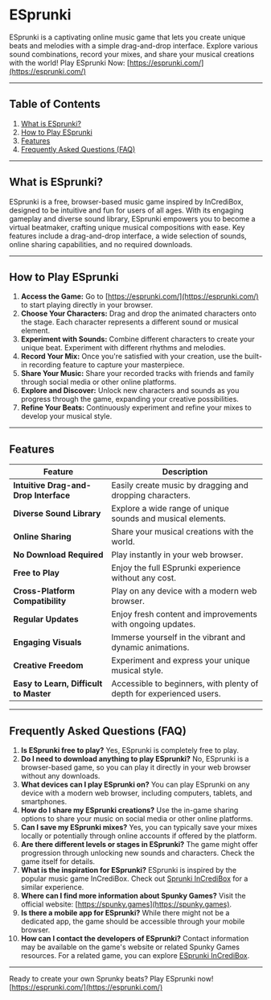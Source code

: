 # ESprunki

ESprunki is a captivating online music game that lets you create unique beats and melodies with a simple drag-and-drop interface.  Explore various sound combinations, record your mixes, and share your musical creations with the world! Play ESprunki Now: [https://esprunki.com/](https://esprunki.com/)

---

## Table of Contents

1. [What is ESprunki?](#what-is-esprunki)
2. [How to Play ESprunki](#how-to-play-esprunki)
3. [Features](#features)
4. [Frequently Asked Questions (FAQ)](#faq)

---

## What is ESprunki?

ESprunki is a free, browser-based music game inspired by InCrediBox, designed to be intuitive and fun for users of all ages.  With its engaging gameplay and diverse sound library, ESprunki empowers you to become a virtual beatmaker, crafting unique musical compositions with ease.  Key features include a drag-and-drop interface, a wide selection of sounds, online sharing capabilities, and no required downloads.

---

## How to Play ESprunki

1. **Access the Game:** Go to [https://esprunki.com/](https://esprunki.com/) to start playing directly in your browser.
2. **Choose Your Characters:**  Drag and drop the animated characters onto the stage. Each character represents a different sound or musical element.
3. **Experiment with Sounds:**  Combine different characters to create your unique beat. Experiment with different rhythms and melodies.
4. **Record Your Mix:** Once you're satisfied with your creation, use the built-in recording feature to capture your masterpiece.
5. **Share Your Music:** Share your recorded tracks with friends and family through social media or other online platforms.
6. **Explore and Discover:**  Unlock new characters and sounds as you progress through the game, expanding your creative possibilities.
7. **Refine Your Beats:** Continuously experiment and refine your mixes to develop your musical style.

---

## Features

| Feature | Description |
|---|---|
| **Intuitive Drag-and-Drop Interface** | Easily create music by dragging and dropping characters. |
| **Diverse Sound Library** | Explore a wide range of unique sounds and musical elements. |
| **Online Sharing** | Share your musical creations with the world. |
| **No Download Required** | Play instantly in your web browser. |
| **Free to Play** | Enjoy the full ESprunki experience without any cost. |
| **Cross-Platform Compatibility** | Play on any device with a modern web browser. |
| **Regular Updates** |  Enjoy fresh content and improvements with ongoing updates.  |
| **Engaging Visuals** |  Immerse yourself in the vibrant and dynamic animations. |
| **Creative Freedom** |  Experiment and express your unique musical style. |
| **Easy to Learn, Difficult to Master** | Accessible to beginners, with plenty of depth for experienced users. |


---


## Frequently Asked Questions (FAQ)

1. **Is ESprunki free to play?**  Yes, ESprunki is completely free to play.
2. **Do I need to download anything to play ESprunki?** No, ESprunki is a browser-based game, so you can play it directly in your web browser without any downloads.
3. **What devices can I play ESprunki on?** You can play ESprunki on any device with a modern web browser, including computers, tablets, and smartphones.
4. **How do I share my ESprunki creations?**  Use the in-game sharing options to share your music on social media or other online platforms.
5. **Can I save my ESprunki mixes?** Yes, you can typically save your mixes locally or potentially through online accounts if offered by the platform.
6. **Are there different levels or stages in ESprunki?**  The game might offer progression through unlocking new sounds and characters.  Check the game itself for details.
7. **What is the inspiration for ESprunki?** ESprunki is inspired by the popular music game InCrediBox. Check out [Sprunki InCrediBox](https://sprunkiy.com) for a similar experience.
8. **Where can I find more information about Spunky Games?**  Visit the official website: [https://spunky.games](https://spunky.games).
9. **Is there a mobile app for ESprunki?**  While there might not be a dedicated app, the game should be accessible through your mobile browser.
10. **How can I contact the developers of ESprunki?** Contact information may be available on the game's website or related Spunky Games resources. For a related game, you can explore [ESprunki InCrediBox](https://esprunki.com/esprunki-incredibox).

---

Ready to create your own Sprunky beats? Play ESprunki now! [https://esprunki.com/](https://esprunki.com/)
